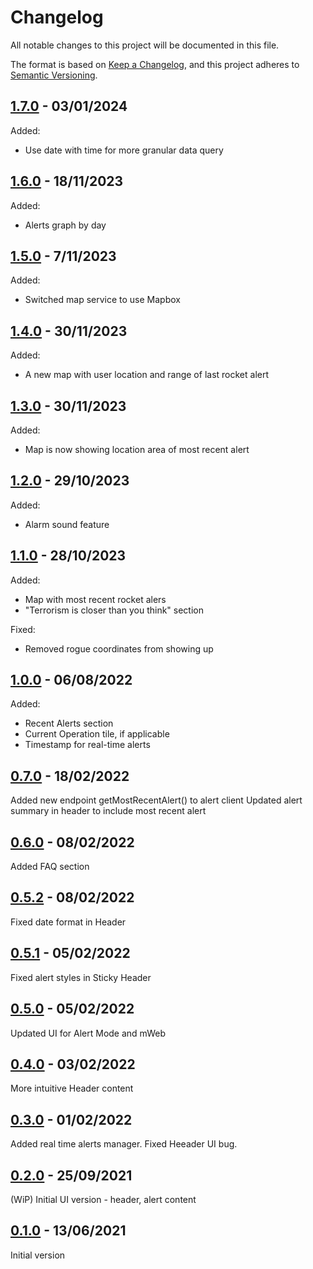 # Changelog

All notable changes to this project will be documented in this file.

The format is based on [Keep a Changelog](https://keepachangelog.com/en/1.0.0/),
and this project adheres to [Semantic Versioning](https://semver.org/).

## [1.7.0](https://github.com/ErezNagar/code-red/releases/tag/v1.6.0) - 03/01/2024

Added:

- Use date with time for more granular data query

## [1.6.0](https://github.com/ErezNagar/code-red/releases/tag/v1.6.0) - 18/11/2023

Added:

- Alerts graph by day

## [1.5.0](https://github.com/ErezNagar/code-red/releases/tag/v1.5.0) - 7/11/2023

Added:

- Switched map service to use Mapbox

## [1.4.0](https://github.com/ErezNagar/code-red/releases/tag/v1.4.0) - 30/11/2023

Added:

- A new map with user location and range of last rocket alert

## [1.3.0](https://github.com/ErezNagar/code-red/releases/tag/v1.3.0) - 30/11/2023

Added:

- Map is now showing location area of most recent alert

## [1.2.0](https://github.com/ErezNagar/code-red/releases/tag/v1.2.0) - 29/10/2023

Added:

- Alarm sound feature

## [1.1.0](https://github.com/ErezNagar/code-red/releases/tag/v1.1.0) - 28/10/2023

Added:

- Map with most recent rocket alers
- "Terrorism is closer than you think" section

Fixed:

- Removed rogue coordinates from showing up

## [1.0.0](https://github.com/ErezNagar/code-red/releases/tag/v1.0.0) - 06/08/2022

Added:

- Recent Alerts section
- Current Operation tile, if applicable
- Timestamp for real-time alerts

## [0.7.0](https://github.com/ErezNagar/code-red/releases/tag/v0.7.0) - 18/02/2022

Added new endpoint getMostRecentAlert() to alert client
Updated alert summary in header to include most recent alert

## [0.6.0](https://github.com/ErezNagar/code-red/releases/tag/v0.6.0) - 08/02/2022

Added FAQ section

## [0.5.2](https://github.com/ErezNagar/code-red/releases/tag/v0.5.2) - 08/02/2022

Fixed date format in Header

## [0.5.1](https://github.com/ErezNagar/code-red/releases/tag/v0.5.1) - 05/02/2022

Fixed alert styles in Sticky Header

## [0.5.0](https://github.com/ErezNagar/code-red/releases/tag/v0.5.0) - 05/02/2022

Updated UI for Alert Mode and mWeb

## [0.4.0](https://github.com/ErezNagar/code-red/releases/tag/v0.4.0) - 03/02/2022

More intuitive Header content

## [0.3.0](https://github.com/ErezNagar/code-red/releases/tag/v0.3.0) - 01/02/2022

Added real time alerts manager.
Fixed Heeader UI bug.

## [0.2.0](https://github.com/ErezNagar/code-red/releases/tag/v0.2.0) - 25/09/2021

(WiP) Initial UI version - header, alert content

## [0.1.0](https://github.com/ErezNagar/code-red/releases/tag/v0.1.0) - 13/06/2021

Initial version
